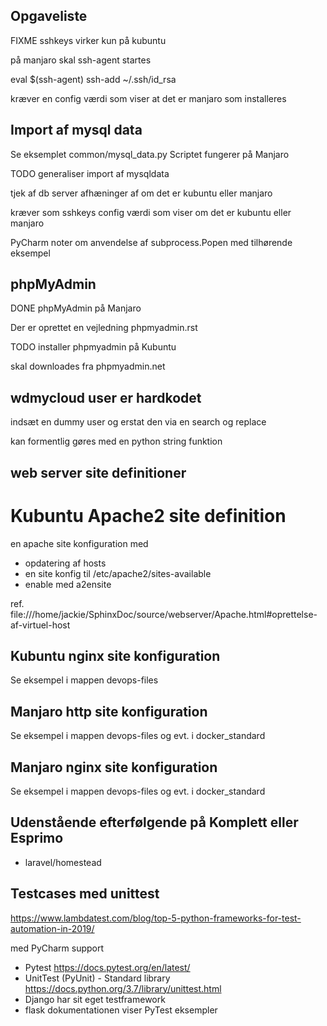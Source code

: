 ## Opgaveliste

FIXME sshkeys virker kun på kubuntu

på manjaro skal ssh-agent startes

eval $(ssh-agent)
ssh-add ~/.ssh/id_rsa

kræver en config værdi som viser at det er manjaro som installeres

## Import af mysql data

Se eksemplet common/mysql_data.py
Scriptet fungerer på Manjaro

TODO generaliser import af mysqldata

tjek af db server afhæninger af om det er kubuntu eller manjaro

kræver som sshkeys config værdi som viser om det er kubuntu eller manjaro

PyCharm noter om anvendelse af subprocess.Popen med tilhørende eksempel

## phpMyAdmin

DONE phpMyAdmin på Manjaro

Der er oprettet en vejledning phpmyadmin.rst

TODO installer phpmyadmin på Kubuntu

skal downloades fra phpmyadmin.net

## wdmycloud user er hardkodet

indsæt en dummy user og erstat den via en search og replace

kan formentlig gøres med en python string funktion



## web server site definitioner

Kubuntu Apache2 site definition
===============================
en apache site konfiguration med
   - opdatering af hosts
   - en site konfig til /etc/apache2/sites-available
   - enable med a2ensite <filnavn>

ref. file:///home/jackie/SphinxDoc/source/webserver/Apache.html#oprettelse-af-virtuel-host

## Kubuntu nginx site konfiguration

Se eksempel i mappen devops-files


## Manjaro http site konfiguration

Se eksempel i mappen devops-files og evt. i docker_standard

## Manjaro nginx site konfiguration

Se eksempel i mappen devops-files og evt. i docker_standard

## Udenstående efterfølgende på Komplett eller Esprimo

   - laravel/homestead

## Testcases med unittest

https://www.lambdatest.com/blog/top-5-python-frameworks-for-test-automation-in-2019/

med PyCharm support

- Pytest https://docs.pytest.org/en/latest/
- UnitTest (PyUnit) - Standard library https://docs.python.org/3.7/library/unittest.html
- Django har sit eget testframework
- flask dokumentationen viser PyTest eksempler
